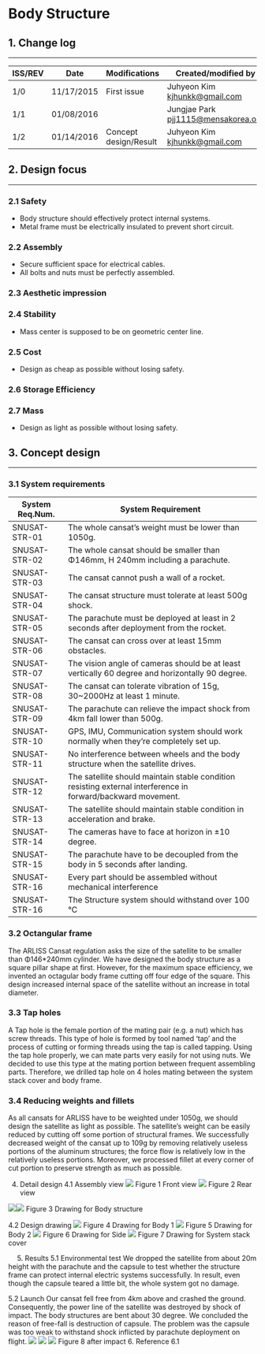 # Body Structure

## 1. Change log
---
| ISS/REV |	Date |	Modifications |	Created/modified by |
| -- | -- | -- | -- |
| 1/0 |	11/17/2015 |	First issue |	Juhyeon Kim kjhunkk@gmail.com
| 1/1 |	01/08/2016 |	| Jungjae Park pjj1115@mensakorea.org
| 1/2 |	01/14/2016 |	Concept design/Result |	Juhyeon Kim kjhunkk@gmail.com

## 2. Design focus 
---
### 2.1 Safety
- Body structure should effectively protect internal systems.
- Metal frame must be electrically insulated to prevent short circuit.
### 2.2 Assembly
- Secure sufficient space for electrical cables.
- All bolts and nuts must be perfectly assembled.
### 2.3 Aesthetic impression
### 2.4 Stability
- Mass center is supposed to be on geometric center line.
### 2.5 Cost
- Design as cheap as possible without losing safety.
### 2.6 Storage Efficiency
### 2.7 Mass
- Design as light as possible without losing safety. 

## 3. Concept design
---
### 3.1 System requirements
|System Req.Num.	|System Requirement |
| -- | -- |
|SNUSAT-STR-01	|The whole cansat’s weight must be lower than 1050g.
|SNUSAT-STR-02	|The whole cansat should be smaller than Φ146mm, H 240mm including a parachute.
|SNUSAT-STR-03	|The cansat cannot push a wall of a rocket.
|SNUSAT-STR-04	|The cansat structure must tolerate at least 500g shock.
|SNUSAT-STR-05	|The parachute must be deployed at least in 2 seconds after deployment from the rocket.
|SNUSAT-STR-06	|The cansat can cross over at least 15mm obstacles.
|SNUSAT-STR-07	|The vision angle of cameras should be at least vertically 60 degree and horizontally 90 degree.
|SNUSAT-STR-08	|The cansat can tolerate vibration of 15g, 30~2000Hz at least 1 minute.
|SNUSAT-STR-09	|The parachute can relieve the impact shock from 4km fall lower than 500g.
|SNUSAT-STR-10	|GPS, IMU, Communication system should work normally when they’re completely set up.
|SNUSAT-STR-11	|No interference between wheels and the body structure when the satellite drives.
|SNUSAT-STR-12	|The satellite should maintain stable condition resisting external interference in forward/backward movement.
|SNUSAT-STR-13	|The satellite should maintain stable condition in acceleration and brake.
|SNUSAT-STR-14	|The cameras have to face at horizon in ±10 degree.
|SNUSAT-STR-15	|The parachute have to be decoupled from the body in 5 seconds after landing.
|SNUSAT-STR-16	|Every part should be assembled without mechanical interference
|SNUSAT-STR-16	|The Structure system should withstand over 100 ℃

### 3.2 Octangular frame
The ARLISS Cansat regulation asks the size of the satellite to be smaller than Φ146*240mm cylinder.  We have designed the body structure as a square pillar shape at first. However, for the maximum space efficiency, we invented an octagular body frame cutting off four edge of the square. This design increased internal space of the satellite without an increase in total diameter. 

### 3.3 Tap holes
A Tap hole is the female portion of the mating pair (e.g. a nut) which has screw threads. This type of hole is formed by tool named ‘tap’ and the process of cutting or forming threads using the tap is called tapping. Using the tap hole properly, we can mate parts very easily for not using nuts. We decided to use this type at the mating portion between frequent assembling parts. Therefore, we drilled tap hole on 4 holes mating between the system stack cover and body frame.

### 3.4 Reducing weights and fillets
 As all cansats for ARLISS have to be weighted under 1050g, we should design the satellite as light as possible. The satellite’s weight can be easily reduced by cutting off some portion of structural frames. We successfully decreased weight of the cansat up to 109g by removing relatively useless portions of the aluminum structures; the force flow is relatively low in the relatively useless portions. Moreover, we processed fillet at every corner of cut portion to preserve strength as much as possible.


4. Detail design
4.1 Assembly view
 ![](10021.png)
Figure 1 Front view
 ![](10022.png)
Figure 2 Rear view

![](10025.png)![](10023.jpg)
Figure 3 Drawing for Body structure

4.2 Design drawing
 ![](10024.png)
Figure 4 Drawing for Body 1
 ![](100251.png)
Figure 5 Drawing for Body 2
 ![](10026.png)
Figure 6 Drawing for Side
 ![](10027.png)
Figure 7 Drawing for System stack cover

  
		5. Results
5.1 Environmental test
We dropped the satellite from about 20m height with the parachute and the capsule to test whether the structure frame can protect internal electric systems successfully. In result, even though the capsule teared a little bit, the whole system got no damage.

5.2 Launch
Our cansat fell free from 4km above and crashed the ground. Consequently, the power line of the satellite was destroyed by shock of impact. The body structures are bent about 30 degree. We concluded the reason of free-fall is destruction of capsule. The problem was the capsule was too weak to withstand shock inflicted by parachute deployment on flight.
 ![](10028.jpg)
 ![](10029.jpg)
 ![](100210.jpg)
Figure 8 after impact 
		6. Reference
6.1 



 
